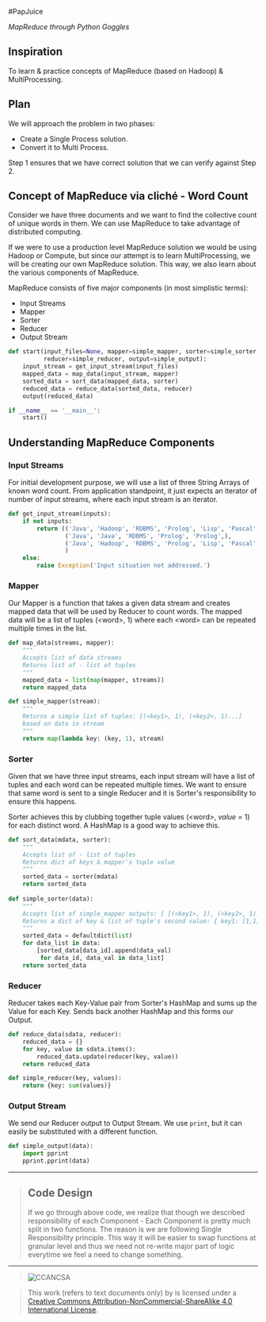 #PapJuice

*MapReduce through Python Goggles*

## Inspiration
To learn & practice concepts of MapReduce (based on Hadoop) & MultiProcessing.

## Plan
We will approach the problem in two phases:
* Create a Single Process solution.
* Convert it to Multi Process.

Step 1 ensures that we have correct solution that we can verify against Step 2.

## Concept of MapReduce via cliché - Word Count
Consider we have three documents and we want to find the collective count of unique words in them. We can use MapReduce to take advantage of distributed computing.

If we were to use a production level MapReduce solution we would be using Hadoop or Compute, but since our attempt is to learn MultiProcessing, we will be creating our own MapReduce solution. This way, we also learn about the various components of MapReduce.

MapReduce consists of five major components (in most simplistic terms):
* Input Streams
* Mapper
* Sorter
* Reducer
* Output Stream

```python
def start(input_files=None, mapper=simple_mapper, sorter=simple_sorter,
          reducer=simple_reducer, output=simple_output):
    input_stream = get_input_stream(input_files)
    mapped_data = map_data(input_stream, mapper)
    sorted_data = sort_data(mapped_data, sorter)
    reduced_data = reduce_data(sorted_data, reducer)
    output(reduced_data)

if __name__ == '__main__':
    start()
 ```
## Understanding MapReduce Components 

### Input Streams
For initial development purpose, we will use a list of three String Arrays of known word count. 
From application standpoint, it just expects an iterator of number of input streams, where each input stream is an iterator.
```python
def get_input_stream(inputs):
    if not inputs:
        return (('Java', 'Hadoop', 'RDBMS', 'Prolog', 'Lisp', 'Pascal',),
                ('Java', 'Java', 'RDBMS', 'Prolog', 'Prolog',),
                ('Java', 'Hadoop', 'RDBMS', 'Prolog', 'Lisp', 'Pascal'),
                )
    else:
        raise Exception('Input situation not addressed.')
```

### Mapper
Our Mapper is a function that takes a given data stream and creates mapped data that will be used by Reducer to count words. The mapped data will be a list of tuples (\<word>, 1) where each \<word> can be repeated multiple times in the list.
```python
def map_data(streams, mapper):
    """
    Accepts list of data streams
    Returns list of - list of tuples
    """
    mapped_data = list(map(mapper, streams))
    return mapped_data

def simple_mapper(stream):
    """
    Returns a simple list of tuples: [(<key1>, 1), (<key2>, 1)...]
    based on data in stream
    """
    return map(lambda key: (key, 1), stream)
```

### Sorter
Given that we have three input streams, each input stream will have a list of tuples and each word can be repeated multiple times. We want to ensure that same word is sent to a single Reducer and it is Sorter's responsibility to ensure this happens. 

Sorter achieves this by clubbing together tuple values (\<word>, *value =* 1) for each distinct word. A HashMap is a good way to achieve this.

```python
def sort_data(mdata, sorter):
    """
    Accepts list of - list of tuples
    Returns dict of keys & mapper's tuple value
    """
    sorted_data = sorter(mdata)
    return sorted_data
    
def simple_sorter(data):
    """
    Accepts list of simple_mapper outputs: [ [(<key1>, 1), (<key2>, 1)...], ... ]
    Returns a dict of key & list of tuple's second value: { key1: [1,1,...],...}
    """
    sorted_data = defaultdict(list)
    for data_list in data:
        [sorted_data[data_id].append(data_val)
         for data_id, data_val in data_list]
    return sorted_data
```

### Reducer
Reducer takes each Key-Value pair from Sorter's HashMap and sums up the Value for each Key. Sends back another HashMap and this forms our Output.

```python
def reduce_data(sdata, reducer):
    reduced_data = {}
    for key, value in sdata.items():
        reduced_data.update(reducer(key, value))
    return reduced_data

def simple_reducer(key, values):
    return {key: sum(values)}
```
### Output Stream
We send our Reducer output to Output Stream. We use ```print```, but it can easily be substituted with a different function.

```python
def simple_output(data):
    import pprint
    pprint.pprint(data)
```
___

> ## Code Design
> If we go through above code, we realize that though we described responsibility of each Component - Each Component is pretty much split in two functions. The reason is we are following Single Responsibility principle. This way it will be easier to swap functions at granular level and thus we need not re-write major part of logic everytime we feel a need to change something.

___

> ![CCANCSA](https://i.creativecommons.org/l/by-nc-sa/4.0/88x31.png)

> This work (refers to text documents only) by is licensed under a [Creative Commons Attribution-NonCommercial-ShareAlike 4.0 International License](http://creativecommons.org/licenses/by-nc-sa/4.0/).